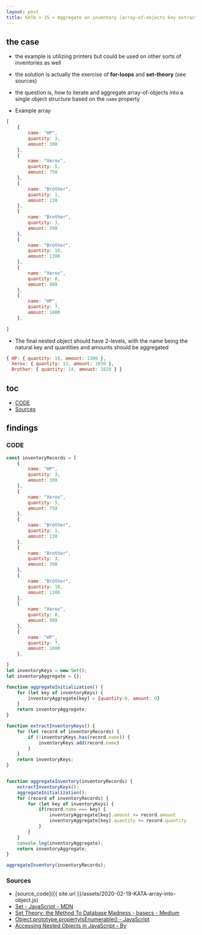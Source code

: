 ```yaml
---
layout: post
title: KATA > JS > Aggregate an inventory (array-of-objects key extraction and value aggregation)
---
```

## the case	
* the example is utilizing printers but could be used on other sorts of inventories as well
* the solution is actually the exercise of **for-loops** and **set-theory** (see sources)
* the question is, how to iterate and aggregate array-of-objects into a single object structure based on the `name` property

* Example array

```js
[
    {
        name: "HP",
        quantity: 3,
        amount: 300
    },
    {
        name: "Xerox",
        quantity: 5,
        amount: 750
    },
    {
        name: "Brother",
        quantity: 1,
        amount: 130
    },
    {
        name: "Brother",
        quantity: 3,
        amount: 390
    },
    {
        name: "Brother",
        quantity: 10,
        amount: 1300
    },
    {
        name: "Xerox",
        quantity: 8,
        amount: 900
    },
    {
        name: "HP",
        quantity: 7,
        amount: 1000
    },
    
]
```

* The final nested object should have 2-levels, with the name being the natural key and quantities and amounts should be aggregated

```js
{ HP: { quantity: 10, amount: 1300 },
  Xerox: { quantity: 13, amount: 1650 },
  Brother: { quantity: 14, amount: 1820 } }
```

## toc
<!-- TOC -->

- [CODE](#code)
- [Sources](#sources)

<!-- /TOC -->

## findings
### CODE
```js
const inventoryRecords = [
    {
        name: "HP",
        quantity: 3,
        amount: 300
    },
    {
        name: "Xerox",
        quantity: 5,
        amount: 750
    },
    {
        name: "Brother",
        quantity: 1,
        amount: 130
    },
    {
        name: "Brother",
        quantity: 3,
        amount: 390
    },
    {
        name: "Brother",
        quantity: 10,
        amount: 1300
    },
    {
        name: "Xerox",
        quantity: 8,
        amount: 900
    },
    {
        name: "HP",
        quantity: 7,
        amount: 1000
    },

]
let inventoryKeys = new Set();
let inventoryAggregate = {}; 

function aggregateInitialization() {
    for (let key of inventoryKeys) {
        inventoryAggregate[key] = {quantity:0, amount: 0}   
    }
    return inventoryAggregate;
}

function extractInventoryKeys() {
    for (let record of inventoryRecords) {
        if (!inventoryKeys.has(record.name)) {
            inventoryKeys.add(record.name)
        }
    }
    return inventoryKeys;
}


function aggregateInventory(inventoryRecords) {    
    extractInventoryKeys();
    aggregateInitialization();
    for (record of inventoryRecords) {
        for (let key of inventoryKeys) {
            if(record.name === key) {
                inventoryAggregate[key].amount += record.amount
                inventoryAggregate[key].quantity += record.quantity
            }
        }
    }
    console.log(inventoryAggregate);
    return inventoryAggregate;
}

aggregateInventory(inventoryRecords);
```

### Sources
* [source_code]({{ site.url }}/assets/2020-02-19-KATA-array-into-object.js)
* [Set - JavaScript - MDN](https://developer.mozilla.org/en-US/docs/Web/JavaScript/Reference/Global_Objects/Set)
* [Set Theory: the Method To Database Madness - basecs - Medium](https://medium.com/basecs/set-theory-the-method-to-database-madness-5ec4b4f05d79)
* [Object.prototype.propertyIsEnumerable() - JavaScript](https://developer.mozilla.org/en-US/docs/Web/JavaScript/Reference/Global_Objects/Object/propertyIsEnumerable)
* [Accessing Nested Objects in JavaScript - By](https://hackernoon.com/accessing-nested-objects-in-javascript-f02f1bd6387f)
